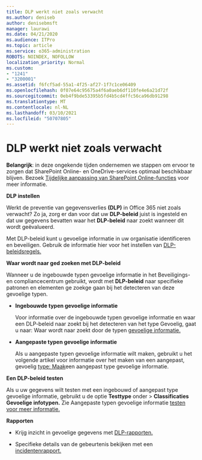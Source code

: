 ```yaml
---
title: DLP werkt niet zoals verwacht
ms.author: deniseb
author: denisebmsft
manager: laurawi
ms.date: 04/21/2020
ms.audience: ITPro
ms.topic: article
ms.service: o365-administration
ROBOTS: NOINDEX, NOFOLLOW
localization_priority: Normal
ms.custom:
- "1241"
- "3200001"
ms.assetid: f6fcf5ad-55a1-4f25-af27-1f7c1ce06409
ms.openlocfilehash: 0f07e64c95675a4f6a0aeb6df110fe4e6a21d72f
ms.sourcegitcommit: 0eb4f9bde53395b5fd4b5cd4ffc56ca96db91298
ms.translationtype: MT
ms.contentlocale: nl-NL
ms.lasthandoff: 03/10/2021
ms.locfileid: "50707805"
---
```

# <a name="dlp-not-working-as-expected"></a>DLP werkt niet zoals verwacht

**Belangrijk**: in deze ongekende tijden ondernemen we stappen om ervoor te zorgen dat SharePoint Online- en OneDrive-services optimaal beschikbaar blijven. Bezoek [Tijdelijke aanpassing van SharePoint Online-functies](https://aka.ms/ODSPAdjustments) voor meer informatie.

 **DLP instellen**

Werkt de preventie van gegevensverlies **(DLP)** in Office 365 niet zoals verwacht? Zo ja, zorg er dan voor dat uw **DLP-beleid** juist is ingesteld en dat uw gegevens bevatten waar het **DLP-beleid** naar zoekt wanneer dit wordt geëvalueerd.
  
Met DLP-beleid kunt u gevoelige informatie in uw organisatie identificeren en beveiligen. Gebruik de informatie hier voor het instellen van [DLP-beleidsregels.](https://docs.microsoft.com/microsoft-365/compliance/create-a-dlp-policy-from-a-template)
  
 **Waar wordt naar ged zoeken met DLP-beleid**
  
Wanneer u de ingebouwde typen gevoelige informatie in het Beveiligings- en compliancecentrum gebruikt, wordt met **DLP-beleid** naar specifieke patronen en elementen ge zoekge gaan bij het detecteren van deze gevoelige typen.
  
- **Ingebouwde typen gevoelige informatie**

    Voor informatie over de ingebouwde typen gevoelige informatie en waar een DLP-beleid naar zoekt bij het detecteren van het type Gevoelig, gaat u naar: Waar wordt naar zoekt door de typen [gevoelige informatie.](https://docs.microsoft.com/microsoft-365/compliance/sensitive-information-type-entity-definitions)

- **Aangepaste typen gevoelige informatie**

    Als u aangepaste typen gevoelige informatie wilt maken, gebruikt u het volgende artikel voor informatie over het maken van een aangepast, gevoelig [type: Maak](https://docs.microsoft.com/microsoft-365/compliance/create-a-custom-sensitive-information-type)een aangepast type gevoelige informatie.

**Een DLP-beleid testen**

Als u uw gegevens wilt testen met een ingebouwd of aangepast type gevoelige informatie, gebruikt u de optie **Testtype** onder   >  **Classificaties Gevoelige infotypen.** Zie Aangepaste typen gevoelige informatie [testen voor meer informatie.](https://docs.microsoft.com/microsoft-365/compliance/create-a-custom-sensitive-information-type#create-custom-sensitive-information-types-in-the-security--compliance-center)

 **Rapporten**
  
- Krijg inzicht in gevoelige gegevens met [DLP-rapporten.](https://docs.microsoft.com/microsoft-365/compliance/data-loss-prevention-policies#dlp-reports)

- Specifieke details van de gebeurtenis bekijken met een [incidentenrapport.](https://docs.microsoft.com/microsoft-365/compliance/data-loss-prevention-policies#incident-reports)
